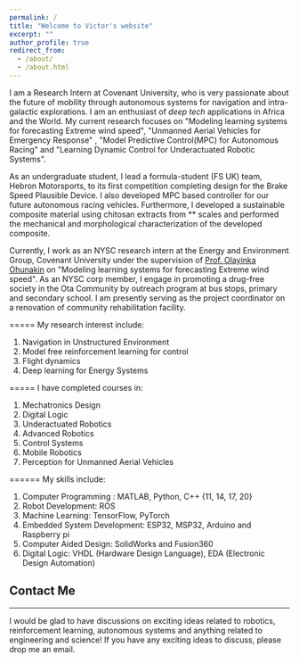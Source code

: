 ```yaml
---
permalink: /
title: "Welcome to Victor's website"
excerpt: ""
author_profile: true
redirect_from: 
  - /about/
  - /about.html
---
```

I am a Research Intern at Covenant University, who is very passionate about the future of mobility through autonomous systems for navigation and intra-galactic explorations. I am an enthusiast of *deep tech* applications in Africa and the World. My current research focuses on "Modeling learning systems for forecasting Extreme wind speed", "Unmanned Aerial Vehicles for Emergency Response" , "Model Predictive Control(MPC) for Autonomous Racing" and "Learning Dynamic Control for Underactuated Robotic Systems".

As an undergraduate student, I lead a formula-student (FS UK) team, Hebron Motorsports, to its first competition completing design for the Brake Speed Plausible Device. I also developed MPC based controller for our future autonomous racing vehicles. Furthermore, I developed a sustainable composite material using chitosan extracts from ** scales and performed the mechanical and morphological characterization of the developed composite.

Currently, I work as an NYSC research intern at the Energy and Environment Group, Covenant University under the supervision of [Prof. Olayinka Ohunakin](https://africa.berkeley.edu/people/olayinka-s-ohunakin) on "Modeling learning systems for forecasting Extreme wind speed". As an NYSC corp member, I engage in promoting a drug-free society in the Ota Community by outreach program at bus stops, primary and secondary school. I am presently serving as the project coordinator on a renovation of community rehabilitation facility.

=====
My research interest include:
1. Navigation in Unstructured Environment
2. Model free reinforcement learning for control
3. Flight dynamics
4. Deep learning for Energy Systems 

=====
I have completed courses in:
1. Mechatronics Design
2. Digital Logic
3. Underactuated Robotics
4. Advanced Robotics
5. Control Systems
6. Mobile Robotics
7. Perception for Unmanned Aerial Vehicles

======
My skills include:
1. Computer Programming : MATLAB, Python, C++ {11, 14, 17, 20}
2. Robot Development: ROS
3. Machine Learning: TensorFlow, PyTorch
4. Embedded System Development: ESP32, MSP32, Arduino and Raspberry pi
5. Computer Aided Design: SolidWorks and Fusion360
6. Digital Logic: VHDL (Hardware Design Language), EDA (Electronic Design Automation)


## Contact Me ##
****************************************
I would be glad to have discussions on exciting ideas related to robotics, reinforcement learning, autonomous systems and anything related to engineering and science! If you have any exciting ideas to discuss, please drop me an email.